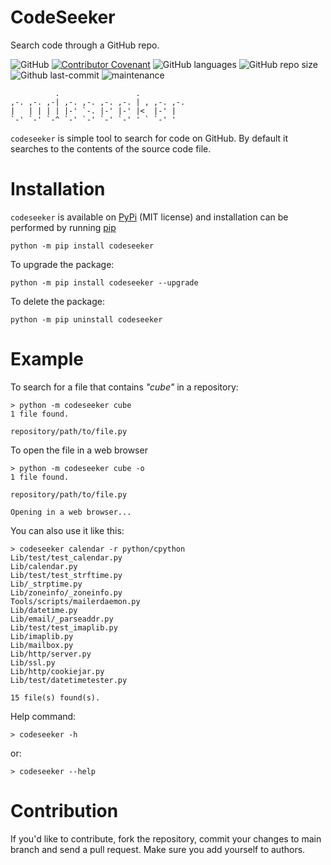 # CodeSeeker

Search code through a GitHub repo.

![GitHub](https://img.shields.io/github/license/leugimkm/codeseeker)
[![Contributor Covenant](https://img.shields.io/badge/Contributor%20Covenant-2.0-4baaaa.svg)](./code_of_conduct.md)
![GitHub languages](https://img.shields.io/github/languages/top/leugimkm/codeseeker)
![GitHub repo size](https://img.shields.io/github/repo-size/leugimkm/codeseeker)
![Github last-commit](https://img.shields.io/github/last-commit/leugimkm/codeseeker)
![maintenance](https://img.shields.io/maintenance/yes/2022)

              .                 .          
    ,-. ,-. ,-| ,-. ,-. ,-. ,-. | , ,-. ,-.
    |   | | | | |-' `-. |-' |-' |<  |-' |  
    `-' `-' `-^ `-' `-' `-' `-' ' ` `-' '  

`codeseeker` is simple tool to search for code on GitHub.
By default it searches to the contents of the source code file.

# Installation

`codeseeker` is available on [PyPi](https://pypi.org/project/codeseeker/) (MIT license)
and installation can be performed by running [pip](https://docs.python.org/es/3/installing/index.html)

```
python -m pip install codeseeker
```
To upgrade the package:
```
python -m pip install codeseeker --upgrade
```
To delete the package:
```
python -m pip uninstall codeseeker
```

# Example

To search for a file that contains _"cube"_ in a repository:

    > python -m codeseeker cube
    1 file found.

    repository/path/to/file.py

To open the file in a web browser

    > python -m codeseeker cube -o
    1 file found.

    repository/path/to/file.py

    Opening in a web browser...

You can also use it like this:

    > codeseeker calendar -r python/cpython
    Lib/test/test_calendar.py
    Lib/calendar.py
    Lib/test/test_strftime.py
    Lib/_strptime.py
    Lib/zoneinfo/_zoneinfo.py
    Tools/scripts/mailerdaemon.py
    Lib/datetime.py
    Lib/email/_parseaddr.py
    Lib/test/test_imaplib.py
    Lib/imaplib.py
    Lib/mailbox.py
    Lib/http/server.py
    Lib/ssl.py
    Lib/http/cookiejar.py
    Lib/test/datetimetester.py

    15 file(s) found(s).

Help command:

    > codeseeker -h

or:

    > codeseeker --help


# Contribution

If you'd like to contribute, fork the repository, commit your changes to main branch 
and send a pull request.
Make sure you add yourself to authors.